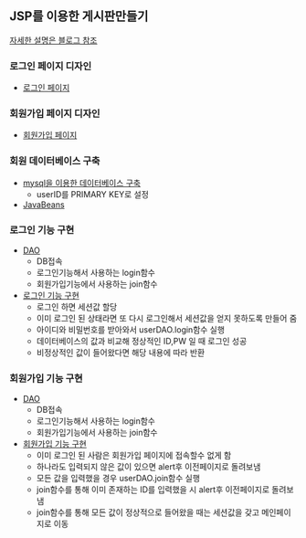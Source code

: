 ## JSP를 이용한 게시판만들기
[자세한 설명은 블로그 참조](https://velog.io/@mingmang17?tag=JSP-%EA%B2%8C%EC%8B%9C%ED%8C%90%EB%A7%8C%EB%93%A4%EA%B8%B0)
### 로그인 페이지 디자인
* [로그인 페이지](./login.jsp)
### 회원가입 페이지 디자인
* [회원가입 페이지](./join.jsp)
### 회원 데이터베이스 구축
* [mysql을 이용한 데이터베이스 구축](./database구축.txt)
  - userID를 PRIMARY KEY로 설정
* [JavaBeans](./User.java)
### 로그인 기능 구현
* [DAO](./UserDAO.java)
  - DB접속
  - 로그인기능해서 사용하는 login함수
  - 회원가입기능에서 사용하는 join함수
* [로그인 기능 구현](./loginAction.jsp)
  <ul>  
    <li>로그인 하면 세션값 할당</li>
    <li>이미 로그인 된 상태라면 또 다시 로그인해서 세션값을 얻지 못하도록 만들어 줌</li>
    <li>아이디와 비밀번호를 받아와서 userDAO.login함수 실행</li>
    <li>데이터베이스의 값과 비교해 정상적인 ID,PW 일 때 로그인 성공</li>
    <li>비정상적인 값이 들어왔다면 해당 내용에 따라 반환</li>
  </ul>  
### 회원가입 기능 구현
* [DAO](./UserDAO.java)
  - DB접속
  - 로그인기능해서 사용하는 login함수
  - 회원가입기능에서 사용하는 join함수
* [회원가입 기능 구현](./UserDAO.java)
  - 이미 로그인 된 사람은 회원가입 페이지에 접속할수 없게 함
  - 하나라도 입력되지 않은 값이 있으면 alert후 이전페이지로 돌려보냄
  - 모든 값을 입력했을 경우 userDAO.join함수 실행
  - join함수를 통해 이미 존재하는 ID를 입력했을 시 alert후 이전페이지로 돌려보냄
  - join함수를 통해 모든 값이 정상적으로 들어왔을 때는 세션값을 갖고 메인페이지로 이동
